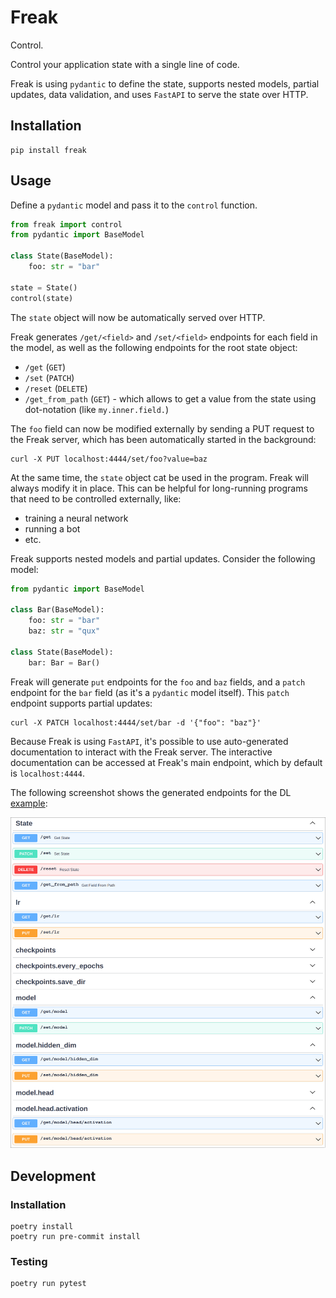 # Freak

Control.

Control your application state with a single line of code.

Freak is using `pydantic` to define the state, supports nested models, partial updates, data validation, and uses `FastAPI` to serve the state over HTTP.

## Installation
```shell
pip install freak
```

## Usage

Define a `pydantic` model and pass it to the `control` function.

```python
from freak import control
from pydantic import BaseModel

class State(BaseModel):
    foo: str = "bar"

state = State()
control(state)
```

The `state` object will now be automatically served over HTTP.

Freak generates `/get/<field>` and `/set/<field>` endpoints for each field in the model, as well as the following endpoints for the root state object:
 - `/get` (`GET`)
 - `/set` (`PATCH`)
 - `/reset` (`DELETE`)
 - `/get_from_path` (`GET`) - which allows to get a value from the state using dot-notation (like `my.inner.field.`)

The `foo` field can now be modified externally by sending a PUT request to the Freak server, which has been automatically started in the background:

```shell
curl -X PUT localhost:4444/set/foo?value=baz
```

At the same time, the `state` object cat be used in the program. Freak will always modify it in place. This can be helpful for long-running programs that need to be controlled externally, like:
 - training a neural network
 - running a bot
 - etc.

Freak supports nested models and partial updates. Consider the following model:

```python
from pydantic import BaseModel

class Bar(BaseModel):
    foo: str = "bar"
    baz: str = "qux"

class State(BaseModel):
    bar: Bar = Bar()
```

Freak will generate `put` endpoints for the `foo` and `baz` fields, and a `patch` endpoint for the `bar` field (as it's a `pydantic` model itself). This `patch` endpoint supports partial updates:

```shell
curl -X PATCH localhost:4444/set/bar -d '{"foo": "baz"}'
```

Because Freak is using `FastAPI`, it's possible to use auto-generated documentation to interact with the Freak server. The interactive documentation can be accessed at Freak's main endpoint, which by default is `localhost:4444`.

The following screenshot shows the generated endpoints for the DL [example](https://raw.githubusercontent.com/danielgafni/freak/master/examples/dl_example.py):

![Sample Generated Docs](https://raw.githubusercontent.com/danielgafni/freak/master/resources/swagger.png)

## Development

### Installation

```shell
poetry install
poetry run pre-commit install
```
### Testing

```shell
poetry run pytest
```
